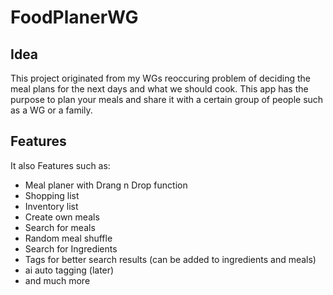 # FoodPlanerWG
## Idea
This project originated from my WGs reoccuring problem of deciding the meal plans for the next days and
what we should cook.
This app has the purpose to plan your meals and share it with a certain group of people such as 
a WG or a family. 
## Features
It also Features such as:
- Meal planer with Drang n Drop function
- Shopping list
- Inventory list
- Create own meals
- Search for meals
- Random meal shuffle
- Search for Ingredients
- Tags for better search results (can be added to ingredients and meals)
- ai auto tagging (later)
- and much more
